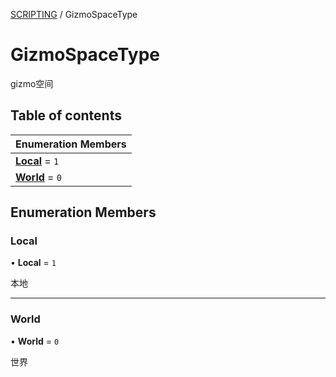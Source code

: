 [SCRIPTING](../groups/SCRIPTING.SCRIPTING.md) / GizmoSpaceType

# GizmoSpaceType <Badge type="tip" text="Enumeration" /> <Score text="GizmoSpaceType" />

gizmo空间

## Table of contents

| Enumeration Members |
| :-----|
| **[Local](MobileEditor.GizmoSpaceType.md#local)** = ``1`` <br> |
| **[World](MobileEditor.GizmoSpaceType.md#world)** = ``0`` <br> |

## Enumeration Members

### Local <Score text="Local" /> 

• **Local** = ``1``

本地

___

### World <Score text="World" /> 

• **World** = ``0``

世界
